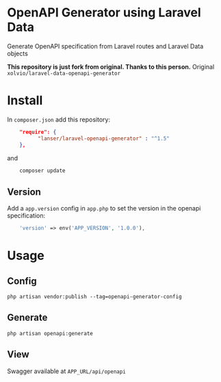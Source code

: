 # OpenAPI Generator using Laravel Data

Generate OpenAPI specification from Laravel routes and Laravel Data objects

**This repository is just fork from original. Thanks to this person.**
Original `xolvio/laravel-data-openapi-generator`

# Install

In `composer.json` add this repository:

```json
    "require": {
          "lanser/laravel-openapi-generator" : "^1.5"
    },
```

and

```php
    composer update
```

## Version

Add a `app.version` config in `app.php` to set the version in the openapi specification:
```php
    'version' => env('APP_VERSION', '1.0.0'),
```


# Usage

## Config

`php artisan vendor:publish --tag=openapi-generator-config`

## Generate

`php artisan openapi:generate`

## View

Swagger available at `APP_URL/api/openapi`